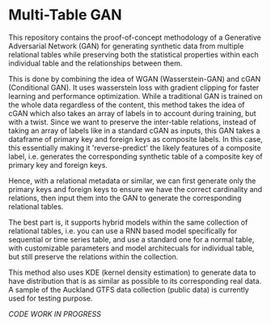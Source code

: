 # Multi-Table GAN

This repository contains the proof-of-concept methodology of a Generative Adversarial Network (GAN) for generating synthetic data from multiple relational tables while preserving both the statistical properties within each individual table and the relationships between them.  

This is done by combining the idea of WGAN (Wasserstein-GAN) and cGAN (Conditional GAN). It uses wasserstein loss with gradient clipping for faster learning and performance optimization. While a traditional GAN is trained on the whole data regardless of the content, this method takes the idea of cGAN which also takes an array of labels in to account during training, but with a twist. Since we want to preserve the inter-table relations, instead of taking an array of labels like in a standard cGAN as inputs, this GAN takes a dataframe of primary key and foreign keys as composite labels. In this case, this essentially making it 'reverse-predict' the likely features of a composite label, i.e. generates the corresponding synthetic table of a composite key of primary key and foreign keys.  

Hence, with a relational metadata or similar, we can first generate only the primary keys and foreign keys to ensure we have the correct cardinality and relations, then input them into the GAN to generate the corresponding relational tables.  

The best part is, it supports hybrid models within the same collection of relational tables, i.e. you can use a RNN based model specifically for sequential or time series table, and use a standard one for a normal table, with customizable parameters and model architecuals for individual table, but still preserve the relations within the collection.  

This method also uses KDE (kernel density estimation) to generate data to have distribution that is as similar as possible to its corresponding real data.  
A sample of the Auckland GTFS data collection (public data) is currently used for testing purpose.

*CODE WORK IN PROGRESS*
